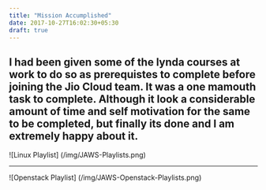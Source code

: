 ```yaml
---
title: "Mission Accumplished"
date: 2017-10-27T16:02:30+05:30
draft: true
---
```

I had been given some of the lynda courses at work to do so as prerequistes to complete before joining the Jio Cloud team. It was a one mamouth task to complete. Although it look a considerable amount of time and self motivation for the same to be completed, but finally its done and I am extremely happy about it.
---

![Linux Playlist] (/img/JAWS-Playlists.png)

---

![Openstack Playlist] (/img/JAWS-Openstack-Playlists.png)
 

